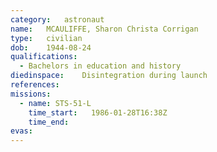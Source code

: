 ```yaml
---
category:	astronaut
name:	MCAULIFFE, Sharon Christa Corrigan
type:	civilian
dob:	1944-08-24
qualifications:
  - Bachelors in education and history
diedinspace:	Disintegration during launch
references:
missions:
  - name: STS-51-L
    time_start:   1986-01-28T16:38Z
    time_end:     
evas:
---
```

